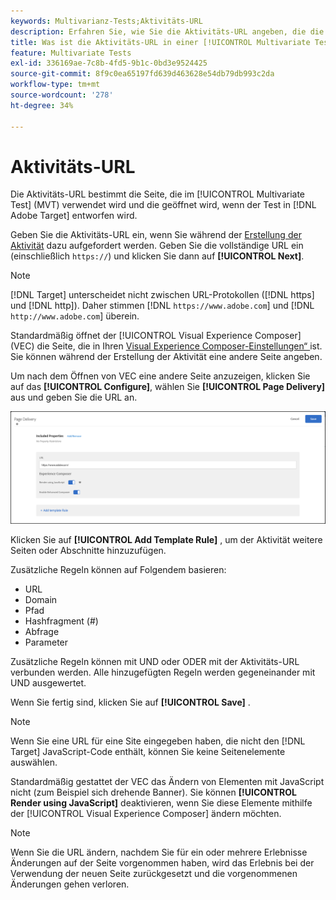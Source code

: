 ```yaml
---
keywords: Multivarianz-Tests;Aktivitäts-URL
description: Erfahren Sie, wie Sie die Aktivitäts-URL angeben, die die Seite bestimmt, die im Test verwendet wird und die geöffnet wird, wenn die [!UICONTROL Multivariate Test]-Aktivität erstellt wird mit [!DNL Adobe Target].
title: Was ist die Aktivitäts-URL in einer [!UICONTROL Multivariate Test]-Aktivität (MVT)?
feature: Multivariate Tests
exl-id: 336169ae-7c8b-4fd5-9b1c-0bd3e9524425
source-git-commit: 8f9c0ea65197fd639d463628e54db79db993c2da
workflow-type: tm+mt
source-wordcount: '278'
ht-degree: 34%

---
```


# Aktivitäts-URL

Die Aktivitäts-URL bestimmt die Seite, die im [!UICONTROL Multivariate Test] (MVT) verwendet wird und die geöffnet wird, wenn der Test in [!DNL Adobe Target] entworfen wird.

Geben Sie die Aktivitäts-URL ein, wenn Sie während der [Erstellung der Aktivität](/help/main/c-activities/c-multivariate-testing/t-create-multivariate-test/create-multivariate-test.md) dazu aufgefordert werden. Geben Sie die vollständige URL ein (einschließlich `https://`) und klicken Sie dann auf **[!UICONTROL Next]**.

>[!NOTE]
>
>[!DNL Target] unterscheidet nicht zwischen URL-Protokollen ([!DNL https] und [!DNL http]). Daher stimmen [!DNL `https://www.adobe.com`] und [!DNL `http://www.adobe.com`] überein.

Standardmäßig öffnet der [!UICONTROL Visual Experience Composer] (VEC) die Seite, die in Ihren [Visual Experience Composer-Einstellungen“ ](/help/main/administrating-target/visual-experience-composer-set-up.md) ist. Sie können während der Erstellung der Aktivität eine andere Seite angeben.

Um nach dem Öffnen von VEC eine andere Seite anzuzeigen, klicken Sie auf das **[!UICONTROL Configure]**, wählen Sie **[!UICONTROL Page Delivery]** aus und geben Sie die URL an.

![Dialogfeld „Seitenbereitstellung“](/help/main/c-activities/c-multivariate-testing/t-create-multivariate-test/assets/url-config.png)

Klicken Sie auf **[!UICONTROL Add Template Rule]** , um der Aktivität weitere Seiten oder Abschnitte hinzuzufügen.

Zusätzliche Regeln können auf Folgendem basieren:

* URL
* Domain
* Pfad
* Hashfragment (#)
* Abfrage
* Parameter

Zusätzliche Regeln können mit UND oder ODER mit der Aktivitäts-URL verbunden werden. Alle hinzugefügten Regeln werden gegeneinander mit UND ausgewertet.

Wenn Sie fertig sind, klicken Sie auf **[!UICONTROL Save]** .

>[!NOTE]
>
>Wenn Sie eine URL für eine Site eingegeben haben, die nicht den [!DNL Target] JavaScript-Code enthält, können Sie keine Seitenelemente auswählen.

Standardmäßig gestattet der VEC das Ändern von Elementen mit JavaScript nicht (zum Beispiel sich drehende Banner). Sie können **[!UICONTROL Render using JavaScript]** deaktivieren, wenn Sie diese Elemente mithilfe der [!UICONTROL Visual Experience Composer] ändern möchten.

>[!NOTE]
>
>Wenn Sie die URL ändern, nachdem Sie für ein oder mehrere Erlebnisse Änderungen auf der Seite vorgenommen haben, wird das Erlebnis bei der Verwendung der neuen Seite zurückgesetzt und die vorgenommenen Änderungen gehen verloren.
